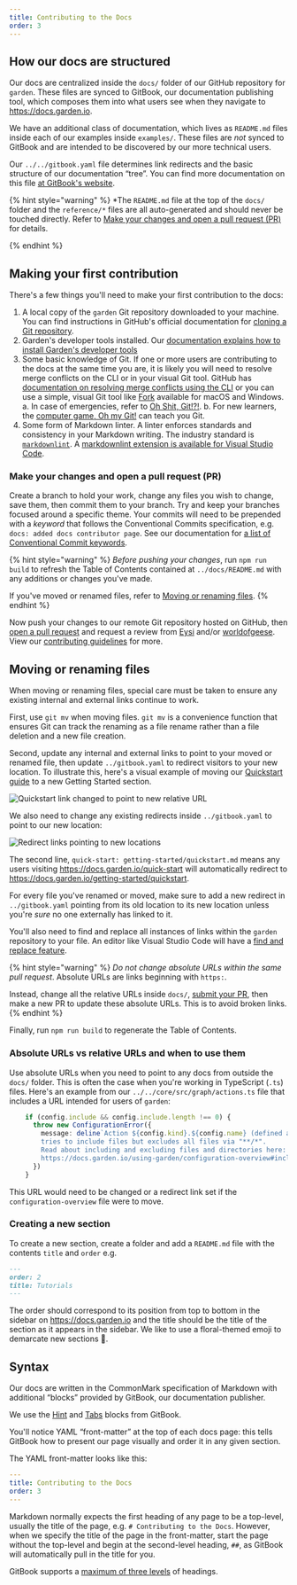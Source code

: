 ```yaml
---
title: Contributing to the Docs
order: 3
---
```


## How our docs are structured

Our docs are centralized inside the `docs/` folder of our GitHub repository for `garden`. These files are synced to GitBook, our documentation publishing tool, which composes them into what users see when they navigate to <https://docs.garden.io>.

We have an additional class of documentation, which lives as `README.md` files inside each of our examples inside `examples/`. These files are *not* synced to GitBook and are intended to be discovered by our more technical users.

Our `../../gitbook.yaml` file determines link redirects and the basic structure of our documentation “tree”. You can find more documentation on this file [at GitBook's website](https://docs.gitbook.com/product-tour/git-sync/content-configuration#.gitbook.yaml-1).

{% hint style="warning" %}
*The `README.md` file at the top of the `docs/` folder and the `reference/*` files are all auto-generated and should never be touched directly. Refer to [Make your changes and open a pull request (PR)](#make-your-changes-and-open-a-pull-request-pr) for details.

{% endhint %}

## Making your first contribution

There's a few things you'll need to make your first contribution to the docs:

1. A local copy of the `garden` Git repository downloaded to your machine. You can find instructions in GitHub's official documentation for [cloning a Git repository](https://docs.github.com/en/repositories/creating-and-managing-repositories/cloning-a-repository).
2. Garden's developer tools installed. Our [documentation explains how to install Garden's developer tools](./garden-dev-env-setup.md#step-3-install-dependencies)
3. Some basic knowledge of Git. If one or more users are contributing to the docs at the same time you are, it is likely you will need to resolve merge conflicts on the CLI or in your visual Git tool. GitHub has [documentation on resolving merge conflicts using the CLI](https://docs.github.com/en/pull-requests/collaborating-with-pull-requests/addressing-merge-conflicts/resolving-a-merge-conflict-using-the-command-line) or you can use a simple, visual Git tool like [Fork](https://fork.dev/) available for macOS and Windows.
  a. In case of emergencies, refer to [Oh Shit, Git!?!](https://ohshitgit.com/).
  b. For new learners, the [computer game, Oh my Git!](https://ohmygit.org/) can teach you Git.
4. Some form of Markdown linter. A linter enforces standards and consistency in your Markdown writing. The industry standard is [`markdownlint`](https://github.com/DavidAnson/markdownlint). A [markdownlint extension is available for Visual Studio Code](https://marketplace.visualstudio.com/items?itemName=DavidAnson.vscode-markdownlint).

### Make your changes and open a pull request (PR)

Create a branch to hold your work, change any files you wish to change, save them, then commit them to your branch. Try and keep your branches focused around a specific theme. Your commits will need to be prepended with a *keyword* that follows the Conventional Commits specification, e.g. `docs: added docs contributor page`. See our documentation for [a list of Conventional Commit keywords](./README.md#commit-messages).

{% hint style="warning" %}
*Before pushing your changes*, run `npm run build` to refresh the Table of Contents contained at `../docs/README.md` with any additions or changes you've made.

If you've moved or renamed files, refer to [Moving or renaming files](#moving-or-renaming-files).
{% endhint %}

Now push your changes to our remote Git repository hosted on GitHub, then [open a pull request](https://docs.github.com/en/pull-requests/collaborating-with-pull-requests/proposing-changes-to-your-work-with-pull-requests/creating-a-pull-request) and request a review from [Eysi](https://github.com/eysi09) and/or [worldofgeese](https://github.com/worldofgeese). View our [contributing guidelines](./README.md#contributing-guidelines) for more.

## Moving or renaming files

When moving or renaming files, special care must be taken to ensure any existing internal and external links continue to work.

First, use `git mv` when moving files. `git mv` is a convenience function that ensures Git can track the renaming as a file rename rather than a file deletion and a new file creation.

Second, update any internal and external links to point to your moved or renamed file, then update `../gitbook.yaml` to redirect visitors to your new location. To illustrate this, here's a visual example of moving our [Quickstart guide](../getting-started/quickstart.md) to a new Getting Started section.

![Quickstart link changed to point to new relative URL](https://user-images.githubusercontent.com/59834693/269278499-9e6f9724-fef4-45bf-9f41-fbb462c3b5bf.png)

We also need to change any existing redirects inside `../gitbook.yaml` to point to our new location:

![Redirect links pointing to new locations](https://github.com/garden-io/garden/assets/59834693/90c22104-4b5e-4b79-9854-4ad299c1bafb)

The second line, `quick-start: getting-started/quickstart.md` means any users visiting <https://docs.garden.io/quick-start> will automatically redirect to <https://docs.garden.io/getting-started/quickstart>.

For every file you've renamed or moved, make sure to add a new redirect in `../gitbook.yaml` pointing from its old location to its new location unless you're *sure* no one externally has linked to it.

You'll also need to find and replace all instances of links within the `garden` repository to your file. An editor like Visual Studio Code will have a [find and replace feature](https://code.visualstudio.com/docs/editor/codebasics#_find-and-replace).

{% hint style="warning" %}
*Do not change absolute URLs within the same pull request*. Absolute URLs are links beginning with `https:`.

Instead, change all the relative URLs inside `docs/`, [submit your PR](./README.md#contributing-guidelines), then make a new PR to update these absolute URLs. This is to avoid broken links.
{% endhint %}

Finally, run `npm run build` to regenerate the Table of Contents.

### Absolute URLs vs relative URLs and when to use them

Use absolute URLs when you need to point to any docs from outside the `docs/` folder. This is often the case when you're working in TypeScript (`.ts`) files. Here's an example from our `../../core/src/graph/actions.ts` file that includes a URL intended for users of `garden`:

```typescript
    if (config.include && config.include.length !== 0) {
      throw new ConfigurationError({
        message: deline`Action ${config.kind}.${config.name} (defined at ${configPath})
        tries to include files but excludes all files via "**/*".
        Read about including and excluding files and directories here:
        https://docs.garden.io/using-garden/configuration-overview#including-excluding-files-and-directories`,
      })
    }
```

This URL would need to be changed or a redirect link set if the `configuration-overview` file were to move.

### Creating a new section

To create a new section, create a folder and add a `README.md` file with the contents `title` and `order` e.g.

```markdown
---
order: 2
title: Tutorials
---
```

The order should correspond to its position from top to bottom in the sidebar on <https://docs.garden.io> and the title should be the title of the section as it appears in the sidebar. We like to use a floral-themed emoji to demarcate new sections :rose:.

## Syntax

Our docs are written in the CommonMark specification of Markdown with additional “blocks” provided by GitBook, our documentation publisher.

We use the [Hint](https://docs.gitbook.com/content-creation/blocks/hint) and [Tabs](https://docs.gitbook.com/content-creation/blocks/tabs) blocks from GitBook.

You'll notice YAML “front-matter” at the top of each docs page: this tells GitBook how to present our page visually and order it in any given section.

The YAML front-matter looks like this:

```yaml
---
title: Contributing to the Docs
order: 3
---
```

Markdown normally expects the first heading of any page to be a top-level, usually the title of the page, e.g. `# Contributing to the Docs`. However, when we specify the title of the page in the front-matter, start the page without the top-level and begin at the second-level heading, `##`, as GitBook will automatically pull in the title for you.

GitBook supports a [maximum of three levels](https://docs.gitbook.com/content-creation/blocks/heading) of headings.
